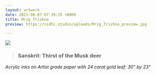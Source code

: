 ```yaml
---
layout: artwork
date: 2021-08-07 07:39:25 +0000
title: Mrig Trishna
preview: https://nidhi.studio/uploads/Mrig_Trishna_preview.jpg

---
```

![](https://nidhi.studio/uploads/Mrig_Trishna_wm.jpg)

> ### Sanskrit: Thirst of the Musk deer

_Acrylic inks on Artist grade paper with 24 carat gold leaf: 30” by 23”_

